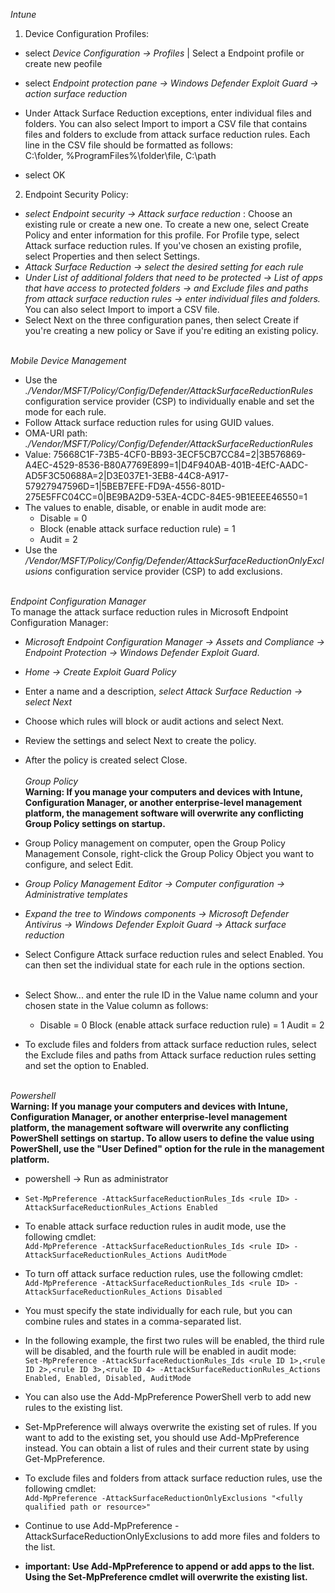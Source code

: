 *Intune* <br>
1) Device Configuration Profiles:
* select *Device Configuration -> Profiles* | Select a Endpoint profile or create new peofile
* select *Endpoint protection pane -> Windows Defender Exploit Guard -> action surface reduction*
* Under Attack Surface Reduction exceptions, enter individual files and folders. You can also select Import to import a
  CSV file that contains files and folders to exclude from attack surface reduction rules. Each line in the CSV file
  should be formatted as follows:<br>
  C:\folder, %ProgramFiles%\folder\file, C:\path

* select OK

2) Endpoint Security Policy:
* *select Endpoint security -> Attack surface reduction* : Choose an existing rule or create a new one. To create a new one, select Create Policy and enter information for this profile. For Profile type, select Attack surface reduction rules. If you've chosen an existing profile, select Properties and then select Settings.
* *Attack Surface Reduction -> select the desired setting for each rule*
* *Under List of additional folders that need to be protected -> List of apps that have access to protected folders -> and Exclude files and paths from attack surface reduction rules -> enter individual files and folders.* You can also select Import to import a CSV file.
* Select Next on the three configuration panes, then select Create if you're creating a new policy or Save if you're editing an existing policy.<br><br>

*Mobile Device Management* <br>
* Use the *./Vendor/MSFT/Policy/Config/Defender/AttackSurfaceReductionRules* configuration service provider (CSP) to individually enable and set the mode for each rule.
* Follow  Attack surface reduction rules for using GUID values.
* OMA-URI path: *./Vendor/MSFT/Policy/Config/Defender/AttackSurfaceReductionRules*
* Value: 75668C1F-73B5-4CF0-BB93-3ECF5CB7CC84=2|3B576869-A4EC-4529-8536-B80A7769E899=1|D4F940AB-401B-4EfC-AADC-AD5F3C50688A=2|D3E037E1-3EB8-44C8-A917-57927947596D=1|5BEB7EFE-FD9A-4556-801D-275E5FFC04CC=0|BE9BA2D9-53EA-4CDC-84E5-9B1EEEE46550=1
* The values to enable, disable, or enable in audit mode are:
  * Disable = 0
  * Block (enable attack surface reduction rule) = 1
  * Audit = 2
* Use the */Vendor/MSFT/Policy/Config/Defender/AttackSurfaceReductionOnlyExclusions* configuration service provider (CSP) to add exclusions.<br><br>

*Endpoint Configuration Manager*<br>
To manage the attack surface reduction rules in Microsoft Endpoint Configuration Manager:<br>

* *Microsoft Endpoint Configuration Manager -> Assets and Compliance -> Endpoint Protection -> Windows Defender Exploit Guard*.

* *Home -> Create Exploit Guard Policy*

* Enter a name and a description, *select Attack Surface Reduction -> select Next*

* Choose which rules will block or audit actions and select Next.

* Review the settings and select Next to create the policy.

* After the policy is created select Close.<br><br>
*Group Policy*<br>
**Warning: If you manage your computers and devices with Intune, Configuration Manager, or another enterprise-level management platform, the management software will overwrite any conflicting Group Policy settings on startup.**
* Group Policy management on computer, open the Group Policy Management Console, right-click the Group Policy Object you want to configure, and select Edit.

* *Group Policy Management Editor -> Computer configuration -> Administrative templates*

* *Expand the tree to Windows components -> Microsoft Defender Antivirus -> Windows Defender Exploit Guard -> Attack surface reduction*

* Select Configure Attack surface reduction rules and select Enabled. You can then set the individual state for each rule in the options section.<br><br>
* Select Show... and enter the rule ID in the Value name column and your chosen state in the Value column as follows:
  * Disable = 0 Block (enable attack surface reduction rule) = 1 Audit = 2
* To exclude files and folders from attack surface reduction rules, select the Exclude files and paths from Attack surface reduction rules setting and set the option to Enabled.<br><br>

*Powershell*<br>
**Warning: If you manage your computers and devices with Intune, Configuration Manager, or another enterprise-level management platform, the management software will overwrite any conflicting PowerShell settings on startup. To allow users to define the value using PowerShell, use the "User Defined" option for the rule in the management platform.**

* powershell -> Run as administrator
* ```Set-MpPreference -AttackSurfaceReductionRules_Ids <rule ID> -AttackSurfaceReductionRules_Actions Enabled```
* To enable attack surface reduction rules in audit mode, use the following cmdlet:<br>
  ```Add-MpPreference -AttackSurfaceReductionRules_Ids <rule ID> -AttackSurfaceReductionRules_Actions AuditMode```
* To turn off attack surface reduction rules, use the following cmdlet:<br>
  ```Add-MpPreference -AttackSurfaceReductionRules_Ids <rule ID> -AttackSurfaceReductionRules_Actions Disabled```
* You must specify the state individually for each rule, but you can combine rules and states in a comma-separated list.
* In the following example, the first two rules will be enabled, the third rule will be disabled, and the fourth rule will be enabled in audit mode:<br>
```Set-MpPreference -AttackSurfaceReductionRules_Ids <rule ID 1>,<rule ID 2>,<rule ID 3>,<rule ID 4> -AttackSurfaceReductionRules_Actions Enabled, Enabled, Disabled, AuditMode```
* You can also use the Add-MpPreference PowerShell verb to add new rules to the existing list.

* Set-MpPreference will always overwrite the existing set of rules. If you want to add to the existing set, you should use Add-MpPreference instead. You can obtain a list of rules and their current state by using Get-MpPreference.

* To exclude files and folders from attack surface reduction rules, use the following cmdlet:<br>
```Add-MpPreference -AttackSurfaceReductionOnlyExclusions "<fully qualified path or resource>"```
* Continue to use Add-MpPreference -AttackSurfaceReductionOnlyExclusions to add more files and folders to the list.
* **important: Use Add-MpPreference to append or add apps to the list. Using the Set-MpPreference cmdlet will overwrite the existing list.**

